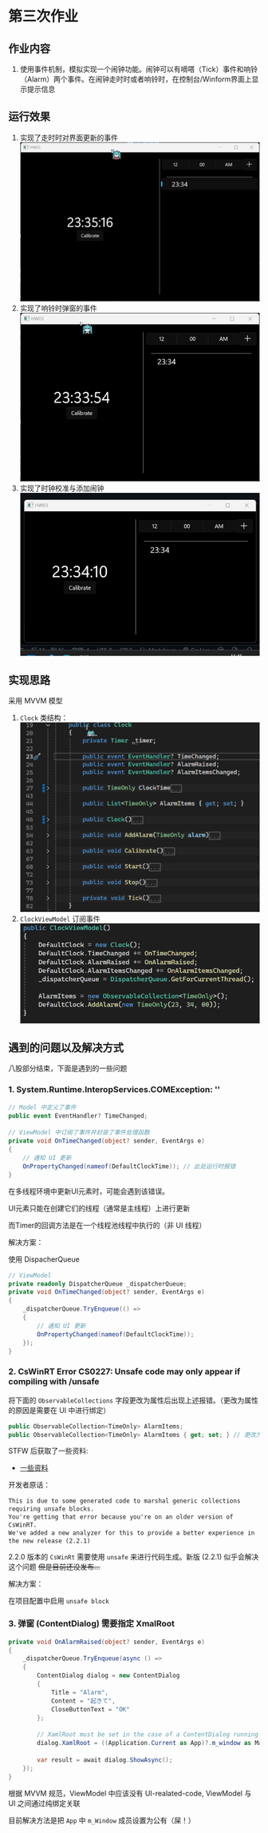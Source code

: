 # 第三次作业

## 作业内容

1. 使用事件机制，模拟实现一个闹钟功能。闹钟可以有嘀嗒（Tick）事件和响铃（Alarm）两个事件。在闹钟走时时或者响铃时，在控制台/Winform界面上显示提示信息

## 运行效果

1. 实现了走时时对界面更新的事件
   ![alt text](HW03_iF8CT4EzoW.gif)
2. 实现了响铃时弹窗的事件
   ![alt text](HW03_EXhsG7uAYS.gif)
3. 实现了时钟校准与添加闹钟
   ![alt text](pxWZEuoiEp.gif)

## 实现思路

采用 MVVM 模型

1. `Clock` 类结构：
   ![alt text](image.png)
2. `ClockViewModel` 订阅事件
   ![alt text](image-1.png)


## 遇到的问题以及解决方式

八股部分结束，下面是遇到的一些问题

### 1. System.Runtime.InteropServices.COMException: ''

``` cs
// Model 中定义了事件
public event EventHandler? TimeChanged;

// ViewModel 中订阅了事件并封装了事件处理函数
private void OnTimeChanged(object? sender, EventArgs e)
{
    // 通知 UI 更新
    OnPropertyChanged(nameof(DefaultClockTime)); // 此处运行时报错
}
```

在多线程环境中更新UI元素时，可能会遇到该错误。

UI元素只能在创建它们的线程（通常是主线程）上进行更新

而Timer的回调方法是在一个线程池线程中执行的（非 UI 线程）

解决方案：

使用 DispacherQueue
``` cs
// ViewModel
private readonly DispatcherQueue _dispatcherQueue;
private void OnTimeChanged(object? sender, EventArgs e)
{
    _dispatcherQueue.TryEnqueue(() =>
    {
        // 通知 UI 更新
        OnPropertyChanged(nameof(DefaultClockTime));
    });
}
```

### 2. CsWinRT Error CS0227: Unsafe code may only appear if compiling with /unsafe

将下面的 `ObservableCollections` 字段更改为属性后出现上述报错。（更改为属性的原因是需要在 UI 中进行绑定）
``` cs
public ObservableCollection<TimeOnly> AlarmItems;
public ObservableCollection<TimeOnly> AlarmItems { get; set; } // 更改为属性后报错
```

STFW 后获取了一些资料:
- [一些资料](https://www.reddit.com/r/csharp/comments/1gpvdef/i_had_a_winui_3_application_using_c_12_and_net_8/)

开发者原话：
```
This is due to some generated code to marshal generic collections requiring unsafe blocks. 
You're getting that error because you're on an older version of CsWinRT. 
We've added a new analyzer for this to provide a better experience in the new release (2.2.1) 
```

2.2.0 版本的 `CsWinRt` 需要使用 `unsafe` 来进行代码生成。新版 (2.2.1) 似乎会解决这个问题 ~~但是目前还没发布...~~

解决方案：

在项目配置中启用 `unsafe block`

### 3. 弹窗 (ContentDialog) 需要指定 XmalRoot

``` cs
private void OnAlarmRaised(object? sender, EventArgs e)
{
    _dispatcherQueue.TryEnqueue(async () =>
    {
        ContentDialog dialog = new ContentDialog
        {
            Title = "Alarm",
            Content = "起きて",
            CloseButtonText = "OK"
        };

        // XamlRoot must be set in the case of a ContentDialog running in a Desktop app
        dialog.XamlRoot = ((Application.Current as App)?.m_window as MainWindow)?.Content.XamlRoot;

        var result = await dialog.ShowAsync();
    });
}
```

根据 MVVM 规范，ViewModel 中应该没有 UI-realated-code, ViewModel 与 UI 之间通过纯绑定关联

目前解决方法是把 `App` 中 `m_Window` 成员设置为公有（屎！）

